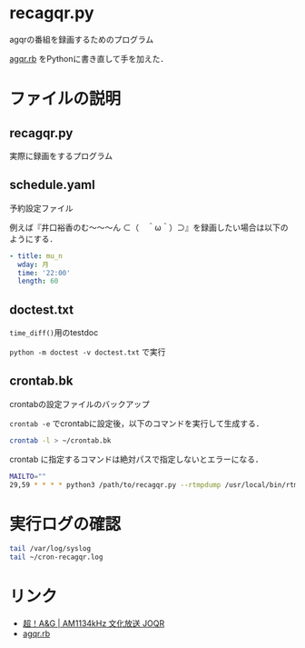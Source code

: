 recagqr.py
============

agqrの番組を録画するためのプログラム

[agqr.rb](https://gist.github.com/ybenjo/9904543) をPythonに書き直して手を加えた．

# ファイルの説明
## recagqr.py
実際に録画をするプログラム

## schedule.yaml
予約設定ファイル

例えば『井口裕香のむ〜〜〜ん ⊂（　＾ω＾）⊃』を録画したい場合は以下のようにする．

```yaml
- title: mu_n
  wday: 月
  time: '22:00'
  length: 60
```

## doctest.txt
`time_diff()`用のtestdoc

  `python -m doctest -v doctest.txt` で実行
  
## crontab.bk
crontabの設定ファイルのバックアップ

`crontab -e` でcrontabに設定後，以下のコマンドを実行して生成する．

```sh
crontab -l > ~/crontab.bk
```

crontab に指定するコマンドは絶対パスで指定しないとエラーになる．

```sh
MAILTO=""
29,59 * * * * python3 /path/to/recagqr.py --rtmpdump /usr/local/bin/rtmpdump --schedule /path/to/schedule.yaml --savedir /path/to/recdata >> /path/to/cron-recagqr.log
```

# 実行ログの確認

```sh
tail /var/log/syslog
tail ~/cron-recagqr.log
```

# リンク

- [超！A&G | AM1134kHz 文化放送 JOQR](http://www.agqr.jp/index.php)
- [agqr.rb](https://gist.github.com/ybenjo/9904543)

